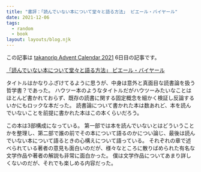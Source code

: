 ```yaml
---
title: "書評：「読んでいない本について堂々と語る方法」 ピエール・バイヤール"
date: 2021-12-06
tags:
  - random
  - book
layout: layouts/blog.njk
---
```


この記事は [takanorip Advent Calendar 2021](https://adventar.org/calendars/7125) 6日目の記事です。

[「読んでいない本について堂々と語る方法」 ピエール・バイヤール](https://www.chikumashobo.co.jp/product/9784480097576/)

タイトルはかなりふざけてるように思うが、中身は意外と真面目な読書論を扱う哲学書？であった。
ハウツー本のようなタイトルだがハウツーみたいなことはほとんど書かれておらず、既存の読書に関する固定概念を細かく検証し反論するいかにもロックな本だった。
読書論について書かれた本は数あれど、本を読んでいないことを前提に書かれた本はこの本くらいだろう。

この本は3部構成になっている。
第一部では本を読んでいないとはどういうことかを整理し、第二部で誰の前でその本について語るのかについ論じ、最後は読んでいない本について語るときの心構えについて語っている。
それぞれの章で述べられている著者の意見も面白いのだが、様々なところに散りばめられた有名な文学作品や著者の解説も非常に面白かった。
僕は文学作品についてあまり詳しくないのだが、それでも楽しめる内容だった。